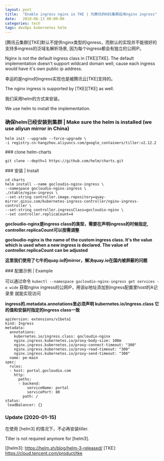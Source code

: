 ```yaml
---
layout: post
title:  "Enable ingress nginx in TKE | 为腾讯的K8S集群启用nginx ingress"
date:   2019-06-13 00:00:00
categories: tech
tags: devOps kubernetes helm
---
```


[腾讯云集群][TKE]默认不提供nginx类型的ignress，而默认的实现并不能很好的支持多ingress的泛域名解析场景, 因为每个ingress都会有独立的公网IP。

Nginx is not the default ingress class in [TKE][TKE]. The default implementation doesn't support wildcard domain well, cause each ingress would have it's own public ip address. 

幸运的是nginx的ingress实现也是被腾讯云[TKE]支持的。

The nginx ingress is supported by [TKE][TKE] as well.

我们采用helm的方式来安装。

We use helm to install the implementation.

### 确保helm已经安装到集群 | Make sure the helm is installed (we use aliyun mirror in China)

<p/>

    helm init --upgrade --force-upgrade \
    -i registry.cn-hangzhou.aliyuncs.com/google_containers/tiller:v2.12.2

<p/>
### clone helm-charts
<p/>

    git clone --depth=1 https://github.com/helm/charts.git

<p/>
### 安装 | Install
<p/>

    cd charts
    helm install --name gocloudio-nginx-ingress \
    --namespace gocloudio-nginx-ingress \
    ./stable/nginx-ingress \
    --set-string controller.image.repository=quay-mirror.qiniu.com/kubernetes-ingress-controller/nginx-ingress-controller \
    --set-string controller.ingressClass=gocloudio-nginx \
    --set controller.replicaCount=4

**gocloudio-nginx是ingress class的类型，需要在声明ingress的时候指定, controller.replicaCount可以按需调整**

**gocloudio-nginx is the name of the custom ingress class. It's the value which is used when a new ingress is declared. The value of controller.replicaCount can be adjusted**

**这里我们使用了七牛的quay.io的mirror，解决quay.io在国内被屏蔽的问题**

<p/>
### 配置示例 | Example

可以通过命令 `kubectl --namespace gocloudio-nginx-ingress get services -o wide` 获取nginx ingress的公网IP，用该ip地址添加到ingress配置里host的A记录里 就能实现访问

**ingress的.metadata.annotations里必须声明 kubernetes.io/ingress.class 它的值和安装时指定的ingress class一致** 

<p/>

    apiVersion: extensions/v1beta1
    kind: Ingress
    metadata:
      annotations:
        kubernetes.io/ingress.class: gocloudio-nginx
        nginx.ingress.kubernetes.io/proxy-body-size: 100m
        nginx.ingress.kubernetes.io/proxy-connect-timeout: "300"
        nginx.ingress.kubernetes.io/proxy-read-timeout: "300"
        nginx.ingress.kubernetes.io/proxy-send-timeout: "300"
      name: pe-main
    spec:
      rules:
      - host: portal.gocloudio.com
        http:
          paths:
          - backend:
              serviceName: portal
              servicePort: 80
            path: /
    status:
     loadBalancer: {}


### Update (2020-01-15)

在使用 [helm3] 的情况下，不必再安装tiller.

Tiller is not required anymore for [helm3].

[[helm3]: https://helm.sh/blog/helm-3-released/
[TKE]: https://cloud.tencent.com/product/tke
